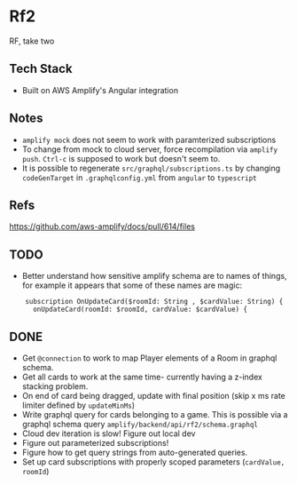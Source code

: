 # Rf2

RF, take two

## Tech Stack
- Built on AWS Amplify's Angular integration

## Notes
- `amplify mock` does not seem to work with paramterized subscriptions
- To change from mock to cloud server, force recompilation via `amplify push`. `Ctrl-c` is supposed to work but doesn't seem to.
- It is possible to regenerate `src/graphql/subscriptions.ts` by changing `codeGenTarget` in `.graphqlconfig.yml` from `angular` to `typescript`

## Refs
https://github.com/aws-amplify/docs/pull/614/files


## TODO

- Better understand how sensitive amplify schema are to names of things, for example it appears that some of these names are magic:
```
    subscription OnUpdateCard($roomId: String , $cardValue: String) {
      onUpdateCard(roomId: $roomId, cardValue: $cardValue) {
```


## DONE
- Get `@connection` to work to map Player elements of a Room in graphql schema.
- Get all cards to work at the same time- currently having a z-index stacking problem.
- On end of card being dragged, update with final position (skip x ms rate limiter defined by `updateMinMs`)
- Write graphql query for cards belonging to a game. This is possible via a graphql schema query `amplify/backend/api/rf2/schema.graphql`
- Cloud dev iteration is slow! Figure out local dev
- Figure out parameterized subscriptions!
- Figure how to get query strings from auto-generated queries.
- Set up card subscriptions with properly scoped parameters (`cardValue, roomId`)